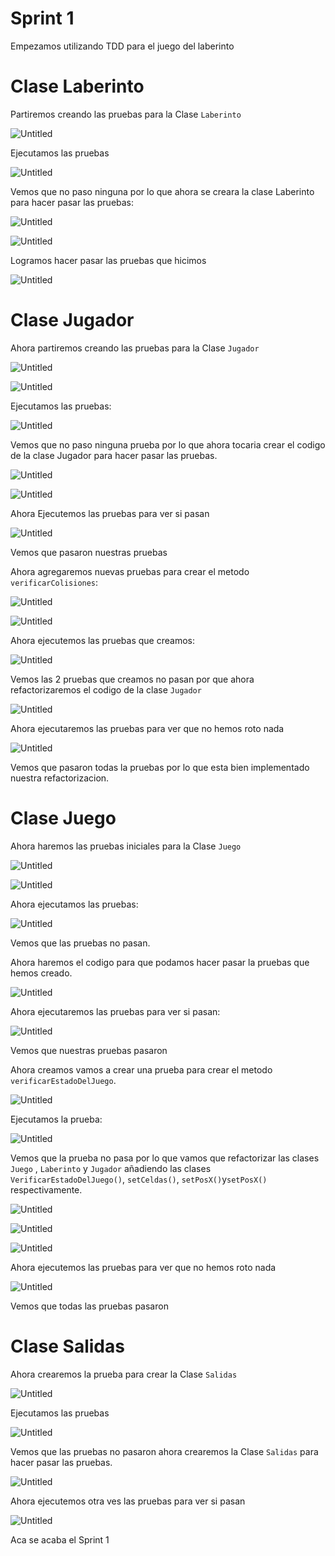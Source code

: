 # Sprint 1

Empezamos utilizando TDD para el juego del laberinto

# Clase Laberinto

Partiremos creando las pruebas para la Clase `Laberinto`

![Untitled](Imagenes/Untitled.png)

Ejecutamos las pruebas

![Untitled](Imagenes/Untitled%201.png)

Vemos que no paso ninguna por lo que ahora se creara la clase Laberinto para hacer pasar las pruebas:

![Untitled](Imagenes/Untitled%202.png)

![Untitled](Imagenes/Untitled%203.png)

Logramos hacer pasar las pruebas que hicimos 

![Untitled](Imagenes/Untitled%204.png)

# Clase Jugador

Ahora partiremos creando las pruebas para la Clase `Jugador`

![Untitled](Imagenes/Untitled%205.png)

![Untitled](Imagenes/Untitled%206.png)

Ejecutamos las pruebas:

![Untitled](Imagenes/Untitled%207.png)

Vemos que no paso ninguna prueba por lo que ahora tocaria crear el codigo de la clase Jugador para hacer pasar las pruebas.

![Untitled](Imagenes/Untitled%208.png)

![Untitled](Imagenes/Untitled%209.png)

Ahora Ejecutemos las pruebas para ver si pasan 

![Untitled](Imagenes/Untitled%2010.png)

Vemos que pasaron nuestras pruebas 

Ahora agregaremos nuevas pruebas para crear el metodo `verificarColisiones`:

![Untitled](Imagenes/Untitled%2011.png)

![Untitled](Imagenes/Untitled%2012.png)

Ahora ejecutemos las pruebas que creamos:

![Untitled](Imagenes/Untitled%2013.png)

Vemos las 2 pruebas que creamos no pasan por que ahora refactorizaremos el codigo de la clase `Jugador` 

![Untitled](Imagenes/Untitled%2014.png)

Ahora ejecutaremos las pruebas para ver que no hemos roto nada

![Untitled](Imagenes/Untitled%2015.png)

Vemos que pasaron todas la pruebas por lo que esta bien implementado nuestra refactorizacion.

# Clase Juego

Ahora haremos las pruebas iniciales para la Clase `Juego`

![Untitled](Imagenes/Untitled%2016.png)

![Untitled](Imagenes/Untitled%2017.png)

 Ahora ejecutamos las pruebas:

![Untitled](Imagenes/Untitled%2018.png)

Vemos que las pruebas no pasan.

Ahora haremos el codigo para que podamos hacer pasar la pruebas que hemos creado. 

![Untitled](Imagenes/Untitled%2019.png)

Ahora ejecutaremos las pruebas para ver si pasan:

![Untitled](Imagenes/Untitled%2020.png)

Vemos que nuestras pruebas pasaron 

Ahora creamos vamos a crear una prueba para crear el metodo `verificarEstadoDelJuego`.

![Untitled](Imagenes/Untitled%2021.png)

Ejecutamos la prueba: 

![Untitled](Imagenes/Untitled%2022.png)

Vemos que la prueba no pasa por lo que vamos que refactorizar las clases `Juego` , `Laberinto` y `Jugador` añadiendo las clases `VerificarEstadoDelJuego()`, `setCeldas()`, `setPosX()`y`setPosX()` respectivamente.

![Untitled](Imagenes/Untitled%2023.png)

![Untitled](Imagenes/Untitled%2024.png)

![Untitled](Imagenes/Untitled%2025.png)

Ahora ejecutemos las pruebas para ver que no hemos roto nada

![Untitled](Imagenes/Untitled%2026.png)

Vemos que todas las pruebas pasaron 

# Clase Salidas

Ahora crearemos la prueba para crear la Clase `Salidas` 

![Untitled](Imagenes/Untitled%2027.png)

Ejecutamos las pruebas

![Untitled](Imagenes/Untitled%2028.png)

Vemos que las pruebas no pasaron ahora crearemos la Clase `Salidas` para hacer pasar las pruebas.

![Untitled](Imagenes/Untitled%2029.png)

Ahora ejecutemos otra ves las pruebas para ver si pasan 

![Untitled](Imagenes/Untitled%2030.png)

Aca se acaba el Sprint 1